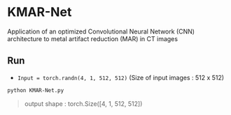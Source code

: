 # KMAR-Net
Application of an optimized Convolutional Neural Network (CNN) architecture to metal artifact reduction (MAR) in CT images

## Run
* `Input = torch.randn(4, 1, 512, 512)` (Size of input images : 512 x 512)

```bash
python KMAR-Net.py
```

> output shape : torch.Size([4, 1, 512, 512])
